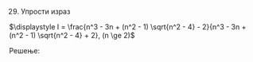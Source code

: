 29. Упрости израз

$\displaystyle I = \frac{n^3 - 3n + (n^2 - 1) \sqrt{n^2 - 4} - 2}{n^3 - 3n + (n^2 - 1) \sqrt{n^2 - 4} + 2},  (n \ge 2)$

Решење: